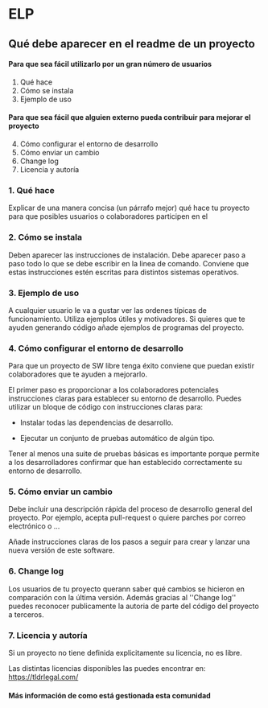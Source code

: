 # ELP

## Qué debe aparecer en el readme de un proyecto

#### Para que sea fácil utilizarlo por un gran número de usuarios
1. Qué hace
2. Cómo se instala
3. Ejemplo de uso
#### Para que sea fácil que alguien externo pueda contribuir para mejorar el proyecto
4. Cómo configurar el entorno de desarrollo
5. Cómo enviar un cambio
6. Change log
7. Licencia y autoría

### 1. Qué hace

Explicar de una manera concisa (un párrafo mejor) qué hace tu proyecto para que posibles usuarios o colaboradores participen en el

### 2. Cómo se instala

Deben aparecer las instrucciones de instalación.
Debe aparecer paso a paso todo lo que se debe escribir en la linea de comando.
Conviene que estas instrucciones estén escritas para distintos sistemas operativos.

### 3. Ejemplo de uso

A cualquier usuario le va a gustar ver las ordenes típicas de funcionamiento.
Utiliza ejemplos útiles y motivadores.
Si quieres que te ayuden generando código añade ejemplos de programas del proyecto.

### 4. Cómo configurar el entorno de desarrollo

Para que un proyecto de SW libre tenga éxito conviene que puedan existir colaboradores que te ayuden a mejorarlo.

El primer paso es proporcionar a los colaboradores potenciales instrucciones claras para establecer su entorno de desarrollo.
Puedes utilizar un bloque de código con instrucciones claras para:

- Instalar todas las dependencias de desarrollo.

- Ejecutar un conjunto de pruebas automático de algún tipo.

Tener al menos una suite de pruebas básicas es importante porque permite a los desarrolladores confirmar que han establecido correctamente su entorno de desarrollo. 

### 5. Cómo enviar un cambio

Debe incluir una descripción rápida del proceso de desarrollo general del proyecto. Por ejemplo, acepta pull-request o quiere parches por correo electrónico o ...

Añade instrucciones claras de los pasos a seguir para crear y lanzar una nueva versión de este software.

### 6. Change log

Los usuarios de tu proyecto querann saber qué cambios se hicieron en comparación con la última versión. Además gracias al ''Change log'' puedes reconocer publicamente la autoria de parte del código del proyecto a terceros.

### 7. Licencia y autoría

Si un proyecto no tiene definida explicitamente su licencia, no es libre.

Las distintas licencias disponibles las puedes encontrar en: https://tldrlegal.com/

#### Más información de como está gestionada esta comunidad



